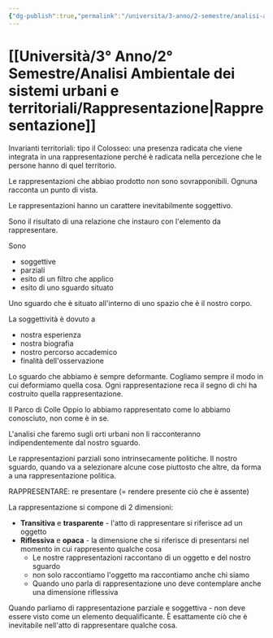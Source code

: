 ```yaml
---
{"dg-publish":true,"permalink":"/universita/3-anno/2-semestre/analisi-ambientale-dei-sistemi-urbani-e-territoriali/rappresentazione/"}
---
```


# [[Università/3° Anno/2° Semestre/Analisi Ambientale dei sistemi urbani e territoriali/Rappresentazione\|Rappresentazione]]

Invarianti territoriali: tipo il Colosseo: una presenza radicata che viene integrata in una rappresentazione perché è radicata nella percezione che le persone hanno di quel territorio.

Le rappresentazioni che abbiao prodotto non sono sovrapponibili. Ognuna racconta un punto di vista.

Le rappresentazioni hanno un carattere inevitabilmente soggettivo.

Sono il risultato di una relazione che instauro con l'elemento da rappresentare.

Sono
- soggettive
- parziali
- esito di un filtro che applico
- esito di uno sguardo situato

Uno sguardo che è situato all'interno di uno spazio che è il nostro corpo.

La soggettività è dovuto a
- nostra esperienza
- nostra biografia
- nostro percorso accademico
- finalità dell'osservazione

Lo sguardo che abbiamo è sempre deformante. Cogliamo sempre il modo in cui deformiamo quella cosa.
Ogni rappresentazione reca il segno di chi ha costruito quella rappresentazione.

Il Parco di Colle Oppio lo abbiamo rappresentato come lo abbiamo conosciuto, non come è in se.

L'analisi che faremo sugli orti urbani non li racconteranno indipendentemente dal nostro sguardo.

Le rappresentazioni parziali sono intrinsecamente politiche. Il nostro sguardo, quando va a selezionare alcune cose piuttosto che altre, da forma a una rappresentazione politica.

RAPPRESENTARE: re presentare (= rendere presente ciò che è assente)

La rappresentazione si compone di 2 dimensioni:
- **Transitiva** e **trasparente** - l'atto di rappresentare si riferisce ad un oggetto
- **Riflessiva** e **opaca** - la dimensione che si riferisce di presentarsi nel momento in cui rappresento qualche cosa
	- Le nostre rappresentazioni raccontano di un oggetto e del nostro sguardo
	- non solo raccontiamo l'oggetto ma raccontiamo anche chi siamo
	- Quando uno parla di rappresentazione uno deve contemplare anche una dimensione riflessiva

Quando parliamo di rappresentazione parziale e soggettiva - non deve essere visto come un elemento dequalificante. È esattamente ciò che è inevitabile nell'atto di rappresentare qualche cosa.


